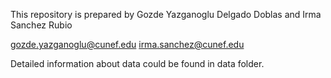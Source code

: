 This repository is prepared by Gozde Yazganoglu Delgado Doblas and Irma Sanchez Rubio

gozde.yazganoglu@cunef.edu
irma.sanchez@cunef.edu






Detailed information about data could be found in data folder.


